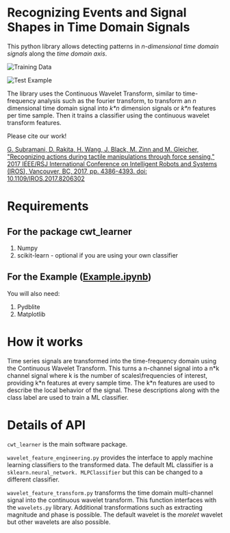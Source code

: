 # Recognizing Events and Signal Shapes in Time Domain Signals
This python library allows detecting patterns in *n-dimensional
time domain signals*
along the *time domain axis*.

![Training Data](https://github.com/gsubramani/SignalRecognition/blob/master/training_data_fig.png "Training Data")

![Test Example](https://github.com/gsubramani/SignalRecognition/blob/master/test_example_fig.png "Test Example")


The library uses the Continuous Wavelet Transform, similar to time-frequency 
 analysis such as the fourier transform, to transform an *n* dimensional
time domain signal into *k\*n* dimension signals or *k\*n* features per
time sample. Then it trains a classifier using the continuous wavelet transform
features. 

Please cite our work!

[ G. Subramani, D. Rakita, H. Wang, J. Black, M. Zinn and M. Gleicher, 
"Recognizing actions during tactile manipulations through force sensing," 2017 IEEE/RSJ International Conference on Intelligent Robots and Systems (IROS), Vancouver, BC, 2017, pp. 4386-4393. doi: 10.1109/IROS.2017.8206302
](https://ieeexplore.ieee.org/abstract/document/8206302/)

# Requirements
## For the package cwt_learner
1. Numpy
1. scikit-learn - optional if you are using your own classifier

## For the Example ([Example.ipynb](https://github.com/gsubramani/SignalRecognition/blob/master/example.ipynb))
You will also need: 
1. Pydblite
1. Matplotlib

# How it works
Time series signals are transformed into the time-frequency domain using
the Continuous Wavelet Transform. This turns a n-channel signal into a n\*k channel 
signal where k is the number of scales\frequencies of interest, providing
 k\*n features at every sample time. The k\*n features are used to describe
the local behavior of the signal. These descriptions along with the class label are used
to train a ML classifier.


# Details of API
`cwt_learner` is the main software package.

`wavelet_feature_engineering.py` provides the interface to
apply machine learning classifiers to the transformed data. The 
default ML classifier is a `sklearn.neural_network. MLPClassifier`
but this can be changed to a different classifier. 

`wavelet_feature_transform.py` transforms the time domain multi-channel
 signal into the continuous wavelet transform. This function 
interfaces with the `wavelets.py` library. Additional transformations
 such as extracting magnitude and phase is possible. The default wavelet
 is the *morelet* wavelet but other wavelets are also possible. 




